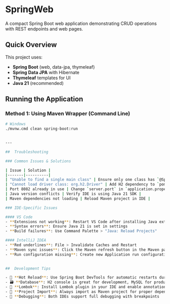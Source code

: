 # SpringWeb

A compact Spring Boot web application demonstrating CRUD operations with REST endpoints and web pages.

##  Quick Overview

This project uses:
- **Spring Boot** (web, data-jpa, thymeleaf)
- **Spring Data JPA** with Hibernate
- **Thymeleaf** templates for UI
- **Java 21** (recommended)


##  Running the Application

### Method 1: Using Maven Wrapper (Command Line)
```bash
# Windows
./mvnw.cmd clean spring-boot:run
 

---

##  Troubleshooting

### Common Issues & Solutions

| Issue | Solution |
|-------|----------|
| "Unable to find a single main class" | Ensure only one class has `@SpringBootApplication` |
| "Cannot load driver class: org.h2.Driver" | Add H2 dependency to `pom.xml` or switch to MySQL |
| Port 8082 already in use | Change `server.port` in `application.properties` |
| Java version conflicts | Verify IDE is using Java 21 SDK |
| Maven dependencies not loading | Reload Maven project in IDE |

### IDE-Specific Issues

#### VS Code
- **Extensions not working**: Restart VS Code after installing Java extensions
- **Syntax errors**: Ensure Java 21 is set in settings
- **Build failures**: Use Command Palette > "Java: Reload Projects"

#### IntelliJ IDEA
- **Red underlines**: File > Invalidate Caches and Restart
- **Maven sync issues**: Click the Maven refresh button in the Maven panel
- **Run configuration missing**: Create new Application run configuration

 
##  Development Tips

- 🔄 **Hot Reload**: Use Spring Boot DevTools for automatic restarts during development
- 🗃️ **Database**: H2 console is great for development, MySQL for production-like testing  
- 🔧 **Lombok**: Install Lombok plugin in your IDE and enable annotation processing
- 📁 **Project Import**: Always import as Maven project for proper dependency management
- 🐛 **Debugging**: Both IDEs support full debugging with breakpoints